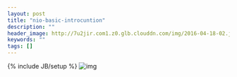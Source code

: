 ```yaml
---
layout: post
title: "nio-basic-introcuntion"
description: ""
header_image: http://7u2jir.com1.z0.glb.clouddn.com/img/2016-04-18-02.jpg
keywords: ""
tags: []
---
```

{% include JB/setup %}
![img](http://7u2jir.com1.z0.glb.clouddn.com/img/2016-04-18-02.jpg)
